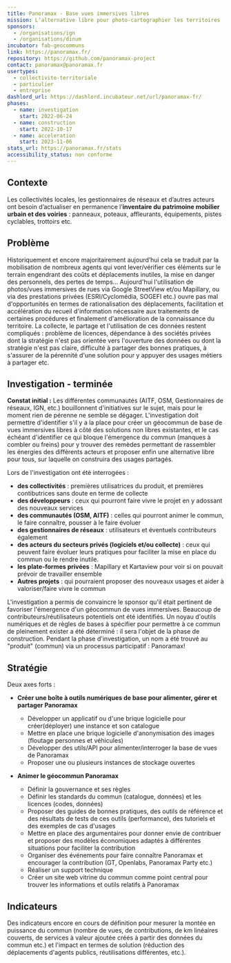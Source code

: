 ```yaml
---
title: Panoramax - Base vues immersives libres
mission: L’alternative libre pour photo-cartographier les territoires
sponsors:
  - /organisations/ign
  - /organisations/dinum
incubator: fab-geocommuns
link: https://panoramax.fr/
repository: https://github.com/panoramax-project
contact: panoramax@panoramax.fr
usertypes:
  - collectivite-territoriale
  - particulier
  - entreprise
dashlord_url: https://dashlord.incubateur.net/url/panoramax-fr/
phases:
  - name: investigation
    start: 2022-06-24
  - name: construction
    start: 2022-10-17
  - name: acceleration
    start: 2023-11-06
stats_url: https://panoramax.fr/stats
accessibility_status: non conforme
---
```

## Contexte

Les collectivités locales, les gestionnaires de réseaux et d’autres acteurs ont besoin d’actualiser en permanence l’**inventaire du patrimoine mobilier urbain et des voiries** : panneaux, poteaux, affleurants, équipements, pistes cyclables, trottoirs etc.

## Problème

Historiquement et encore majoritairement aujourd’hui cela se traduit par la mobilisation de nombreux agents qui vont lever/vérifier ces éléments sur le terrain engendrant des coûts et déplacements inutiles, la mise en danger des personnels, des pertes de temps…
Aujourd'hui l'utilisation de photos/vues immersives de rues via Google StreetView et/ou Mapillary, ou via des prestations privées (ESRI/Cyclomédia, SOGEFI etc.) ouvre pas mal d'opportunités en termes de rationalisation des déplacements, facilitation et accélération du recueil d'information nécessaire aux traitements de certaines procédures et finalement d'amélioration de la connaissance du territoire.
La collecte, le partage et l'utilisation de ces données restent compliqués : problème de licences, dépendance à des sociétés privées dont la stratégie n'est pas orientée vers l'ouverture des données ou dont la stratégie n'est pas claire, difficulté à partager des bonnes pratiques, à s'assurer de la pérennité d'une solution pour y appuyer des usages métiers à partager etc.

## Investigation - terminée

**Constat initial :** Les différentes communautés (AITF, OSM, Gestionnaires de réseaux, IGN, etc.) bouillonnent d'initiatives sur le sujet, mais pour le moment rien de pérenne ne semble se dégager.
L'investigation doit permettre d'identifier s'il y a la place pour créer un géocommun de base de vues immersives libres à côté des solutions non libres existantes, et le cas échéant d'identifier ce qui bloque l'émergence du commun (manques à combler ou freins) pour y trouver des remèdes permettant de rassembler les énergies des différents acteurs et proposer enfin une alternative libre pour tous, sur laquelle on construira des usages partagés.

Lors de l'investigation ont été interrogées :
* **des collectivités** : premières utilisatrices du produit, et premières contibutrices sans doute en terme de collecte 
* **des développeurs** : ceux qui pourront faire vivre le projet en y adossant des nouveaux services
* **des communautés (OSM, AITF)** : celles qui pourront animer le commun, le faire connaître, pousser à le faire évoluer
* **des gestionnaires de réseaux** : utilisateurs et éventuels contributeurs également
* **des acteurs du secteurs privés (logiciels et/ou collecte)** : ceux qui peuvent faire évoluer leurs pratiques pour faciliter la mise en place du commun ou le rendre inutile.
* **les plate-formes privées** : Mapillary et Kartaview pour voir si on pouvait prévoir de travailler ensemble
* **Autres projets** : qui pourraient proposer des nouveaux usages et aider à valoriser/faire vivre le commun

L'investigation a permis de convaincre le sponsor qu'il était pertinent de favoriser l'émergence d'un géocommun de vues immersives. Beaucoup de contributeurs/réutilisateurs potentiels ont été identifiés. Un noyau d'outils numériques et de règles de bases à spécifier pour permettre à ce commun de pleinement exister a été déterminé : il sera l'objet de la phase de construction.
Pendant la phase d'investigation, un nom a été trouvé au "produit" (commun) via un processus participatif : Panoramax!

## Stratégie

Deux axes forts : 
* **Créer une boîte à outils numériques de base pour alimenter, gérer et partager Panoramax**
    - Développer un applicatif ou d'une brique logicielle pour créer(déployer) une instance et son catalogue
    - Mettre en place une brique logicielle d'anonymisation des images (floutage personnes et véhicules)
    - Développer des utils/API pour alimenter/interroger la base de vues de Panoramax
    - Proposer une ou plusieurs instances de stockage ouvertes

* **Animer le géocommun Panoramax**
    - Définir la gouvernance et ses règles
    - Définir les standards du commun (catalogue, données) et les licences (codes, données)
    - Proposer des guides de bonnes pratiques, des outils de référence et des résultats de tests de ces outils (performance), des tutoriels et des exemples de cas d'usages
    - Mettre en place des argumentaires pour donner envie de contribuer et proposer des modèles économiques adaptés à différentes situations pour faciliter la contribution
    - Organiser des événements pour faire connaître Panoramax et encourager la contribution (GT, Openlabs, Panoramax Party etc.)
    - Réaliser un support technique 
    - Créer un site web vitrine du commun comme point central pour trouver les informations et outils relatifs à Panoramax

## Indicateurs

Des indicateurs encore en cours de définition pour mesurer la montée en puissance du commun (nombre de vues, de contributions, de km linéaires couverts, de services à valeur ajoutée créés à partir des données du commun etc.) et l'impact en termes de solution (réduction des déplacements d'agents publics, réutilisations différentes, etc.).
